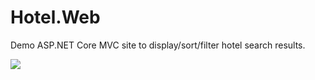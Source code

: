 # Hotel.Web
Demo ASP.NET Core MVC site to display/sort/filter hotel search results.

[<img src="https://{marcusguinane}.visualstudio.com/_apis/public/build/definitions/8392a0f9-65fd-4138-bf99-cafeb04668e0/2/badge"/>](https://marcusguinane.visualstudio.com/Hotel.Web/_build/index?definitionId=2)
